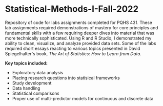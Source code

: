 # Statistical-Methods-I-Fall-2022
Repository of code for labs assignments completed for PQHS 431.
These lab assignments required demonstrations of mastery for core principles and fundamental skills with a few requiring deeper dives into material that was more technically sophisticated. Using R and R Studio, I demonstrated my ability to clean, visualize, and analyze provided data sets. Some of the labs required short essays reacting to various topics presented in David Spiegelhalter's book, *The Art of Statistics: How to Learn from Data*. 

**Key topics included:**
-  Exploratory data analysis
-  Placing research questions into statisical frameworks
-  Study development
-  Data handling
-  Statistical comparisons
-  Proper use of multi-predictor models for continuous and discrete data
